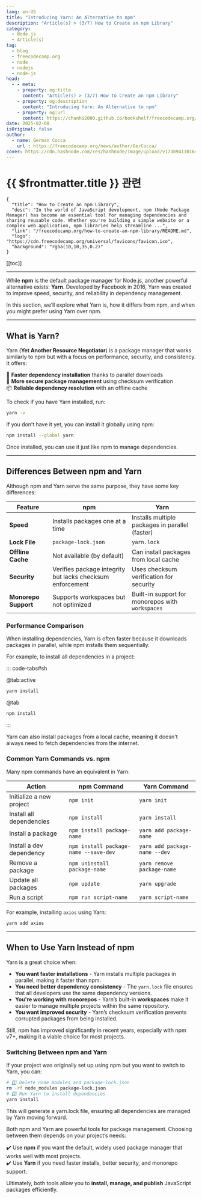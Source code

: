 ```yaml
---
lang: en-US
title: "Introducing Yarn: An Alternative to npm"
description: "Article(s) > (3/7) How to Create an npm Library"
category:
  - Node.js
  - Article(s)
tag:
  - blog
  - freecodecamp.org
  - node
  - nodejs
  - node-js
head:
  - - meta:
    - property: og:title
      content: "Article(s) > (3/7) How to Create an npm Library"
    - property: og:description
      content: "Introducing Yarn: An Alternative to npm"
    - property: og:url
      content: https://chanhi2000.github.io/bookshelf/freecodecamp.org/how-to-create-an-npm-library/introducing-yarn-an-alternative-to-npm.html
date: 2025-02-08
isOriginal: false
author:
  - name: German Cocca
    url : https://freecodecamp.org/news/author/GerCocca/
cover: https://cdn.hashnode.com/res/hashnode/image/upload/v1738941301640/7189d889-387d-4bd2-bf5c-2cbcbd17faad.png
---
```


# {{ $frontmatter.title }} 관련

```component VPCard
{
  "title": "How to Create an npm Library",
  "desc": "In the world of JavaScript development, npm (Node Package Manager) has become an essential tool for managing dependencies and sharing reusable code. Whether you're building a simple website or a complex web application, npm libraries help streamline ...",
  "link": "/freecodecamp.org/how-to-create-an-npm-library/README.md",
  "logo": "https://cdn.freecodecamp.org/universal/favicons/favicon.ico",
  "background": "rgba(10,10,35,0.2)"
}
```

[[toc]]

---

<SiteInfo
  name="How to Create an npm Library"
  desc="In the world of JavaScript development, npm (Node Package Manager) has become an essential tool for managing dependencies and sharing reusable code. Whether you're building a simple website or a complex web application, npm libraries help streamline ..."
  url="https://freecodecamp.org/news/how-to-create-an-npm-library#heading-introducing-yarn-an-alternative-to-npm"
  logo="https://cdn.freecodecamp.org/universal/favicons/favicon.ico"
  preview="https://cdn.hashnode.com/res/hashnode/image/upload/v1738941301640/7189d889-387d-4bd2-bf5c-2cbcbd17faad.png"/>

While **npm** is the default package manager for Node.js, another powerful alternative exists: **Yarn**. Developed by Facebook in 2016, Yarn was created to improve speed, security, and reliability in dependency management.

In this section, we’ll explore what Yarn is, how it differs from npm, and when you might prefer using Yarn over npm.

---

## What is Yarn?

Yarn (**Yet Another Resource Negotiator**) is a package manager that works similarly to npm but with a focus on performance, security, and consistency. It offers:

🚀 **Faster dependency installation** thanks to parallel downloads  
🔐 **More secure package management** using checksum verification  
📦 **Reliable dependency resolution** with an offline cache

To check if you have Yarn installed, run:

```sh
yarn -v
```

If you don’t have it yet, you can install it globally using npm:

```sh
npm install --global yarn
```

Once installed, you can use it just like npm to manage dependencies.

---

## Differences Between npm and Yarn

Although npm and Yarn serve the same purpose, they have some key differences:

| Feature | npm | Yarn |
| --- | --- | --- |
| **Speed** | Installs packages one at a time | Installs multiple packages in parallel (faster) |
| **Lock File** | `package-lock.json` | `yarn.lock` |
| **Offline Cache** | Not available (by default) | Can install packages from local cache |
| **Security** | Verifies package integrity but lacks checksum enforcement | Uses checksum verification for security |
| **Monorepo Support** | Supports workspaces but not optimized | Built-in support for monorepos with `workspaces` |

### Performance Comparison

When installing dependencies, Yarn is often faster because it downloads packages in parallel, while npm installs them sequentially.

For example, to install all dependencies in a project:

::: code-tabs#sh

@tab:active <FontIcon icon="fa-brands fa-yarn"/>

```sh
yarn install
```

@tab <FontIcon icon="fa-brands fa-npm"/>

```sh
npm install
```

:::

Yarn can also install packages from a local cache, meaning it doesn't always need to fetch dependencies from the internet.

### Common Yarn Commands vs. npm

Many npm commands have an equivalent in Yarn:

| Action | npm Command | Yarn Command |
| --- | --- | --- |
| Initialize a new project | `npm init` | `yarn init` |
| Install all dependencies | `npm install` | `yarn install` |
| Install a package | `npm install package-name` | `yarn add package-name` |
| Install a dev dependency | `npm install package-name --save-dev` | `yarn add package-name --dev` |
| Remove a package | `npm uninstall package-name` | `yarn remove package-name` |
| Update all packages | `npm update` | `yarn upgrade` |
| Run a script | `npm run script-name` | `yarn script-name` |

For example, installing `axios` using Yarn:

```sh
yarn add axios
```

---

## When to Use Yarn Instead of npm

Yarn is a great choice when:

- **You want faster installations** - Yarn installs multiple packages in parallel, making it faster than npm.
- **You need better dependency consistency** - The `yarn.lock` file ensures that all developers use the same dependency versions.
- **You're working with monorepos** - Yarn’s built-in **workspaces** make it easier to manage multiple projects within the same repository.
- **You want improved security** - Yarn’s checksum verification prevents corrupted packages from being installed.

Still, npm has improved significantly in recent years, especially with npm v7+, making it a viable choice for most projects.

### Switching Between npm and Yarn

If your project was originally set up using npm but you want to switch to Yarn, you can:

```sh
# 1️⃣ Delete node_modules and package-lock.json
rm -rf node_modules package-lock.json
# 2️⃣ Run Yarn to install dependencies
yarn install
```

This will generate a yarn.lock file, ensuring all dependencies are managed by Yarn moving forward.

Both npm and Yarn are powerful tools for package management. Choosing between them depends on your project’s needs:

✔️ Use **npm** if you want the default, widely used package manager that works well with most projects.  
✔️ Use **Yarn** if you need faster installs, better security, and monorepo support.

Ultimately, both tools allow you to **install, manage, and publish** JavaScript packages efficiently.
